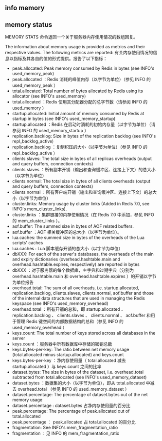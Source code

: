 ## info memory

## memory status

MEMORY STATS 命令返回一个关于服务器内存使用情况的数组回复。

The information about memory usage is provided as metrics and their respective values. The following metrics are reported:
有关内存使用情况的信息以指标及其各自的值的形式提供。报告了以下指标：

- peak.allocated: Peak memory consumed by Redis in bytes (see INFO's used_memory_peak)
- peak.allocated ：Redis 消耗的峰值内存（以字节为单位）（参见 INFO 的 used_memory_peak ）
- total.allocated: Total number of bytes allocated by Redis using its allocator (see INFO's used_memory)
- total.allocated ：Redis 使用其分配器分配的总字节数（请参阅 INFO 的 used_memory ）
- startup.allocated: Initial amount of memory consumed by Redis at startup in bytes (see INFO's used_memory_startup)
- startup.allocated ：Redis 在启动时消耗的初始内存量（以字节为单位）（请参阅 INFO 的 used_memory_startup ）
- replication.backlog: Size in bytes of the replication backlog (see INFO's repl_backlog_active)
- replication.backlog ：复制积压的大小（以字节为单位）（参见 INFO 的 repl_backlog_active ）
- clients.slaves: The total size in bytes of all replicas overheads (output and query buffers, connection contexts)
- clients.slaves ：所有副本开销（输出和查询缓冲区、连接上下文）的总大小（以字节为单位）
- clients.normal: The total size in bytes of all clients overheads (output and query buffers, connection contexts)
- clients.normal ：所有客户端开销（输出和查询缓冲区、连接上下文）的总大小（以字节为单位）
- cluster.links: Memory usage by cluster links (Added in Redis 7.0, see INFO's mem_cluster_links).
- cluster.links ：集群链接的内存使用情况（在 Redis 7.0 中添加，参见 INFO 的 mem_cluster_links ）。
- aof.buffer: The summed size in bytes of AOF related buffers.
- aof.buffer ：AOF 相关缓冲区的总大小（以字节为单位）。
- lua.caches: the summed size in bytes of the overheads of the Lua scripts' caches
- lua.caches : Lua 脚本缓存开销的总大小（以字节为单位）
- dbXXX: For each of the server's databases, the overheads of the main and expiry dictionaries (overhead.hashtable.main and overhead.hashtable.expires, respectively) are reported in bytes
- dbXXX ：对于服务器的每个数据库，主字典和过期字典（分别为 overhead.hashtable.main 和 overhead.hashtable.expires ）的开销以字节为单位报告
- overhead.total: The sum of all overheads, i.e. startup.allocated, replication.backlog, clients.slaves, clients.normal, aof.buffer and those of the internal data structures that are used in managing the Redis keyspace (see INFO's used_memory_overhead)
- overhead.total ：所有开销的总和，即 startup.allocated 、 replication.backlog 、 clients.slaves 、 clients.normal 、 aof.buffer 和用于管理 Redis 键空间的内部数据结构的总和（参见 INFO 的 used_memory_overhead ）
- keys.count: The total number of keys stored across all databases in the server
- keys.count ：服务器中所有数据库中存储的密钥总数
- keys.bytes-per-key: The ratio between net memory usage (total.allocated minus startup.allocated) and keys.count
- keys.bytes-per-key ：净内存使用量（ total.allocated 减去 startup.allocated ）与 keys.count 之间的比率
- dataset.bytes: The size in bytes of the dataset, i.e. overhead.total subtracted from total.allocated (see INFO's used_memory_dataset)
- dataset.bytes ：数据集的大小（以字节为单位），即从 total.allocated 中减去 overhead.total （参见 INFO 的 used_memory_dataset ）
- dataset.percentage: The percentage of dataset.bytes out of the net memory usage
- dataset.percentage : dataset.bytes 占净内存使用量的百分比
- peak.percentage: The percentage of peak.allocated out of total.allocated
- peak.percentage ： peak.allocated 占 total.allocated 的百分比
- fragmentation: See INFO's mem_fragmentation_ratio
- fragmentation ：见 INFO 的 mem_fragmentation_ratio